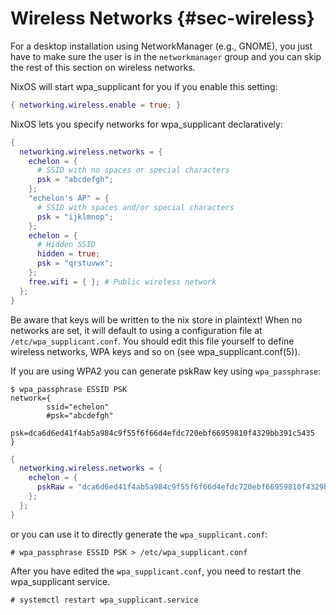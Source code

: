 # Wireless Networks {#sec-wireless}

For a desktop installation using NetworkManager (e.g., GNOME), you just
have to make sure the user is in the `networkmanager` group and you can
skip the rest of this section on wireless networks.

NixOS will start wpa_supplicant for you if you enable this setting:

```nix
{ networking.wireless.enable = true; }
```

NixOS lets you specify networks for wpa_supplicant declaratively:

```nix
{
  networking.wireless.networks = {
    echelon = {
      # SSID with no spaces or special characters
      psk = "abcdefgh";
    };
    "echelon's AP" = {
      # SSID with spaces and/or special characters
      psk = "ijklmnop";
    };
    echelon = {
      # Hidden SSID
      hidden = true;
      psk = "qrstuvwx";
    };
    free.wifi = { }; # Public wireless network
  };
}
```

Be aware that keys will be written to the nix store in plaintext! When
no networks are set, it will default to using a configuration file at
`/etc/wpa_supplicant.conf`. You should edit this file yourself to define
wireless networks, WPA keys and so on (see wpa_supplicant.conf(5)).

If you are using WPA2 you can generate pskRaw key using
`wpa_passphrase`:

```ShellSession
$ wpa_passphrase ESSID PSK
network={
        ssid="echelon"
        #psk="abcdefgh"
        psk=dca6d6ed41f4ab5a984c9f55f6f66d4efdc720ebf66959810f4329bb391c5435
}
```

```nix
{
  networking.wireless.networks = {
    echelon = {
      pskRaw = "dca6d6ed41f4ab5a984c9f55f6f66d4efdc720ebf66959810f4329bb391c5435";
    };
  };
}
```

or you can use it to directly generate the `wpa_supplicant.conf`:

```ShellSession
# wpa_passphrase ESSID PSK > /etc/wpa_supplicant.conf
```

After you have edited the `wpa_supplicant.conf`, you need to restart the
wpa_supplicant service.

```ShellSession
# systemctl restart wpa_supplicant.service
```
